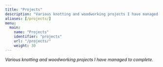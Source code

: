 ```yaml
---
title: "Projects"
description: "Various knotting and woodworking projects I have managed to complete."
aliases: [/projects/]
menu:
  main:
    name: "Projects"
    identifier: "projects"
    url: "/projects/"
    weight: 30
---
```


*Various knotting and woodworking projects I have managed to complete.*